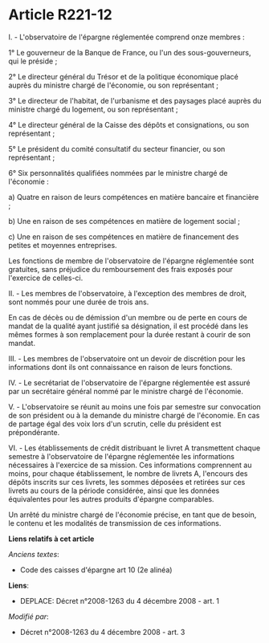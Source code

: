 # Article R221-12

I. - L'observatoire de l'épargne réglementée comprend onze membres : 

1° Le gouverneur de la Banque de France, ou l'un des sous-gouverneurs, qui le préside ; 

2° Le directeur général du Trésor et de la politique économique placé auprès du ministre chargé de l'économie, ou son
représentant ; 

3° Le directeur de l'habitat, de l'urbanisme et des paysages placé auprès du ministre chargé du logement, ou son
représentant ; 

4° Le directeur général de la Caisse des dépôts et consignations, ou son représentant ; 

5° Le président du comité consultatif du secteur financier, ou son représentant ; 

6° Six personnalités qualifiées nommées par le ministre chargé de l'économie : 

a) Quatre en raison de leurs compétences en matière bancaire et financière ; 

b) Une en raison de ses compétences en matière de logement social ; 

c) Une en raison de ses compétences en matière de financement des petites et moyennes entreprises. 

Les fonctions de membre de l'observatoire de l'épargne réglementée sont gratuites, sans préjudice du remboursement des frais
exposés pour l'exercice de celles-ci. 

II. - Les membres de l'observatoire, à l'exception des membres de droit, sont nommés pour une durée de trois ans. 

En cas de décès ou de démission d'un membre ou de perte en cours de mandat de la qualité ayant justifié sa désignation, il
est procédé dans les mêmes formes à son remplacement pour la durée restant à courir de son mandat. 

III. - Les membres de l'observatoire ont un devoir de discrétion pour les informations dont ils ont connaissance en raison de
leurs fonctions. 

IV. - Le secrétariat de l'observatoire de l'épargne réglementée est assuré par un secrétaire général nommé par le ministre
chargé de l'économie. 

V. - L'observatoire se réunit au moins une fois par semestre sur convocation de son président ou à la demande du ministre
chargé de l'économie. En cas de partage égal des voix lors d'un scrutin, celle du président est prépondérante. 

VI. - Les établissements de crédit distribuant le livret A transmettent chaque semestre à l'observatoire de l'épargne
réglementée les informations nécessaires à l'exercice de sa mission. Ces informations comprennent au moins, pour chaque
établissement, le nombre de livrets A, l'encours des dépôts inscrits sur ces livrets, les sommes déposées et retirées sur ces
livrets au cours de la période considérée, ainsi que les données équivalentes pour les autres produits d'épargne
comparables. 

Un arrêté du ministre chargé de l'économie précise, en tant que de besoin, le contenu et les modalités de transmission de ces
informations.

**Liens relatifs à cet article**

_Anciens textes_:

  - Code des caisses d'épargne art 10 (2e alinéa)

**Liens**:

  - DEPLACE: Décret n°2008-1263 du 4 décembre 2008 - art. 1

_Modifié par_:

  - Décret n°2008-1263 du 4 décembre 2008 - art. 3
